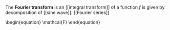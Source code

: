 The **Fourier transform** is an [[integral transform]] of a function $f$ is given by decomposition of [[sine wave]]. [[Fourier series]]

\begin{equation}
\mathcal{F}
\end{equation}

